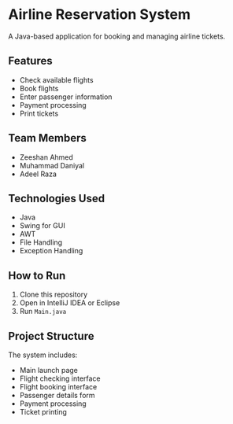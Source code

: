 # Airline Reservation System

A Java-based application for booking and managing airline tickets.

## Features
- Check available flights
- Book flights
- Enter passenger information
- Payment processing
- Print tickets

## Team Members
- Zeeshan Ahmed
- Muhammad Daniyal
- Adeel Raza

## Technologies Used
- Java
- Swing for GUI
- AWT
- File Handling
- Exception Handling

## How to Run
1. Clone this repository
2. Open in IntelliJ IDEA or Eclipse
3. Run `Main.java`


## Project Structure
The system includes:
- Main launch page
- Flight checking interface
- Flight booking interface
- Passenger details form
- Payment processing
- Ticket printing
